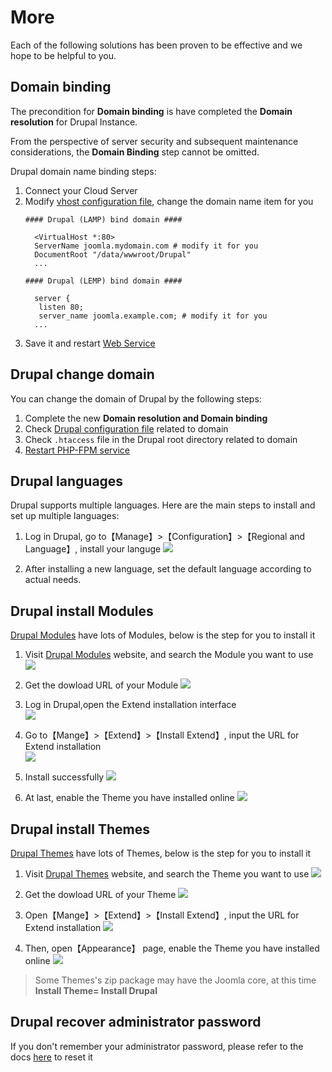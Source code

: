 # More

Each of the following solutions has been proven to be effective and we hope to be helpful to you.

## Domain binding

The precondition for **Domain binding** is have completed the **Domain resolution** for Drupal Instance.

From the perspective of server security and subsequent maintenance considerations, the **Domain Binding** step cannot be omitted.

Drupal domain name binding steps:

1. Connect your Cloud Server
2. Modify [vhost configuration file](/stack-components.md#apache), change the domain name item for you
   ```text
   #### Drupal (LAMP) bind domain #### 

     <VirtualHost *:80>
     ServerName joomla.mydomain.com # modify it for you
     DocumentRoot "/data/wwwroot/Drupal"
     ...
     
   #### Drupal (LEMP) bind domain #### 

     server {
      listen 80;
      server_name joomla.example.com; # modify it for you
     ...

   ```
3. Save it and restart [Web Service](/admin-services.md#apache)


## Drupal change domain

You can change the domain of Drupal by the following steps:

1. Complete the new **Domain resolution and Domain binding**
2. Check [Drupal configuration file](/zh/stack-components.html#drupal) related to domain
3. Check `.htaccess` file in the Drupal root directory related to domain
4. [Restart PHP-FPM service](/zh/admin-services.html#php-fpm)

## Drupal languages

Drupal supports multiple languages. Here are the main steps to install and set up multiple languages:

1. Log in Drupal, go to【Manage】>【Configuration】>【Regional and Language】, install your languge
  ![](https://libs.websoft9.com/Websoft9/DocsPicture/en/drupal/drupal-addlanguage-websoft9.png)

2. After installing a new language, set the default language according to actual needs.

## Drupal install Modules

[Drupal Modules](https://www.drupal.org/project/project_module) have lots of Modules, below is the step for you to install it

1. Visit [Drupal Modules](https://www.drupal.org/project/project_module) website, and search the Module you want to use
   ![](https://libs.websoft9.com/Websoft9/DocsPicture/en/drupal/drupal-searchformodule-websoft9.png)

2. Get the dowload URL of your Module
   ![](https://libs.websoft9.com/Websoft9/DocsPicture/en/drupal/drupal-dlmodule-websoft9.png)

3. Log in Drupal,open the Extend installation interface  
   ![](https://libs.websoft9.com/Websoft9/DocsPicture/en/drupal/drupal-extend-websoft9.png)

4. Go to【Mange】>【Extend】>【Install Extend】, input the URL for Extend installation  
   ![](https://libs.websoft9.com/Websoft9/DocsPicture/en/drupal/drupal-install_manager_module-websoft9.png)

5. Install successfully
   ![](https://libs.websoft9.com/Websoft9/DocsPicture/en/drupal/drupal-moduleinstalled-websoft9.png)

6. At last, enable the Theme you have installed online
   ![](https://libs.websoft9.com/Websoft9/DocsPicture/en/drupal/drupal-enablemodule-websoft9.png)

## Drupal install Themes

[Drupal Themes](https://www.drupal.org/project/project_theme) have lots of Themes, below is the step for you to install it

1. Visit [Drupal Themes](https://www.drupal.org/project/project_theme) website, and search the Theme you want to use
   ![](https://libs.websoft9.com/Websoft9/DocsPicture/zh/drupal/drupal-searchthemes-websoft9.png)

2. Get the dowload URL of your Theme
   ![](https://libs.websoft9.com/Websoft9/DocsPicture/zh/drupal/drupal-themesurl-websoft9.png)

3. Open【Mange】>【Extend】>【Install Extend】, input the URL for Extend installation 
   ![](https://libs.websoft9.com/Websoft9/DocsPicture/en/drupal/drupal-install_manager_module-websoft9.png)

4. Then, open【Appearance】 page, enable the Theme you have installed online
   ![](https://libs.websoft9.com/Websoft9/DocsPicture/en/drupal/drupal-completeinstall-theme-websoft9.png)

> Some Themes's zip package may have the Joomla core, at this time **Install Theme= Install Drupal**

## Drupal recover administrator password

If you don't remember your administrator password, please refer to the docs [here]((https://www.drupal.org/node/44164)) to reset it
